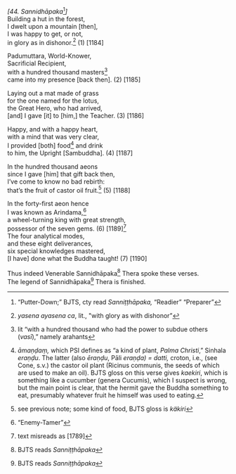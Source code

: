 *\[44. Sannidhāpaka*[^1]*\]*  
Building a hut in the forest,  
I dwelt upon a mountain \[then\],  
I was happy to get, or not,  
in glory as in dishonor.[^2] (1) \[1184\]

Padumuttara, World-Knower,  
Sacrificial Recipient,  
with a hundred thousand masters[^3]  
came into my presence \[back then\]. (2) \[1185\]

Laying out a mat made of grass  
for the one named for the lotus,  
the Great Hero, who had arrived,  
\[and\] I gave \[it\] to \[him,\] the Teacher. (3) \[1186\]

Happy, and with a happy heart,  
with a mind that was very clear,  
I provided \[both\] food[^4] and drink  
to him, the Upright \[Sambuddha\]. (4) \[1187\]

In the hundred thousand aeons  
since I gave \[him\] that gift back then,  
I’ve come to know no bad rebirth:  
that’s the fruit of castor oil fruit.[^5] (5) \[1188\]

In the forty-first aeon hence  
I was known as Arindama,[^6]  
a wheel-turning king with great strength,  
possessor of the seven gems. (6) \[1189\][^7]  
The four analytical modes,  
and these eight deliverances,  
six special knowledges mastered,  
\[I have\] done what the Buddha taught! (7) \[1190\]

Thus indeed Venerable Sannidhāpaka[^8] Thera spoke these verses.  
The legend of Sannidhāpaka[^9] Thera is finished.

[^1]: “Putter-Down;” BJTS, cty read *Sanniṭṭhāpaka,* “Readier” “Preparer”

[^2]: *yasena ayasena ca*, lit., "with glory as with dishonor”

[^3]: lit “with a hundred thousand who had the power to subdue others (*vasī*),” namely arahants

[^4]: *āmaṇḍaṃ,* which PSI defines as “a kind of plant, *Palma Christi*,” Sinhala *eraṇḍu*. The latter (also *ēraṇḍu*, Pāli *eraṇḍa) = datti,* croton, i.e., (see Cone, s.v.) the castor oil plant (Ricinus communis, the seeds of which are used to make an oil). BJTS gloss on this verse gives *kaekiri*, which is something like a cucumber (genera Cucumis), which I suspect is wrong, but the main point is clear, that the hermit gave the Buddha something to eat, presumably whatever fruit he himself was used to eating.

[^5]: see previous note; some kind of food, BJTS gloss is *käkiri*

[^6]: “Enemy-Tamer”

[^7]: text misreads as \[1789\]

[^8]: BJTS reads *Sanniṭṭhāpaka*

[^9]: BJTS reads *Sanniṭṭhāpaka*
